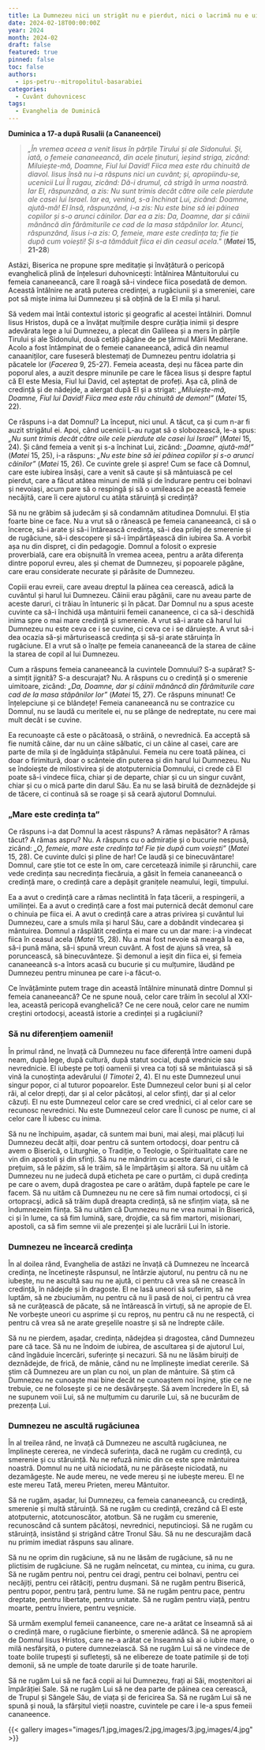 ```yaml
---
title: La Dumnezeu nici un strigăt nu e pierdut, nici o lacrimă nu e uitată
date: 2024-02-18T00:00:00Z
year: 2024
month: 2024-02
draft: false
featured: true
pinned: false
toc: false
authors:
  - ips-petru--mitropolitul-basarabiei  
categories:
  - Cuvânt duhovnicesc
tags:
  - Evanghelia de Duminică
---
```

**Duminica a 17-a după Rusalii (a Cananeencei)**

> _„În vremea aceea a venit Iisus în părțile Tirului și ale Sidonului. Și, iată, o femeie cananeeancă, din acele ținuturi, ieșind striga, zicând: Miluiește-mă, Doamne, Fiul lui David! Fiica mea este rău chinuită de diavol. Iisus însă nu i-a răspuns nici un cuvânt; și, apropiindu-se, ucenicii Lui Îl rugau, zicând: Dă-i drumul, că strigă în urma noastră. Iar El, răspunzând, a zis: Nu sunt trimis decât către oile cele pierdute ale casei lui Israel. Iar ea, venind, s-a închinat Lui, zicând: Doamne, ajută-mă! El însă, răspunzând, i-a zis: Nu este bine să iei pâinea copiilor și s-o arunci câinilor. Dar ea a zis: Da, Doamne, dar și câinii mănâncă din fărâmiturile ce cad de la masa stăpânilor lor. Atunci, răspunzând, Iisus i-a zis: O, femeie, mare este credința ta; fie ție după cum voiești! Și s-a tămăduit fiica ei din ceasul acela."_ (**_Matei_ 15, 21-28**)

Astăzi, Biserica ne propune spre meditație și învățătură o pericopă evanghelică plină de înțelesuri duhovnicești: întâlnirea Mântuitorului cu femeia cananeeancă, care îl roagă să-i vindece fiica posedată de demon. Această întâlnire ne arată puterea credinței, a rugăciunii și a smereniei, care pot să miște inima lui Dumnezeu și să obțină de la El mila și harul.

Să vedem mai întâi contextul istoric și geografic al acestei întâlniri. Domnul Iisus Hristos, după ce a învățat mulțimile despre curăția inimii și despre adevărata lege a lui Dumnezeu, a plecat din Galileea și a mers în părțile Tirului și ale Sidonului, două cetăți păgâne de pe țărmul Mării Mediterane. Acolo a fost întâmpinat de o femeie cananeeancă, adică din neamul canaaniților, care fuseseră blestemați de Dumnezeu pentru idolatria și păcatele lor (_Facerea_ 9, 25-27). Femeia aceasta, deși nu făcea parte din poporul ales, a auzit despre minunile pe care le făcea Iisus și despre faptul că El este Mesia, Fiul lui David, cel așteptat de profeți. Așa că, plină de credință și de nădejde, a alergat după El și a strigat: _„Miluiește-mă, Doamne, Fiul lui David! Fiica mea este rău chinuită de demon!”_  (_Matei_ 15, 22).

Ce răspuns i-a dat Domnul? La început, nici unul. A tăcut, ca și cum n-ar fi auzit strigătul ei. Apoi, când ucenicii L-au rugat să o slobozească, le-a spus: _„Nu sunt trimis decât către oile cele pierdute ale casei lui Israel”_ (_Matei_ 15, 24). Și când femeia a venit și s-a închinat Lui, zicând: _„Doamne, ajută-mă!”_ (_Matei_ 15, 25), i-a răspuns: _„Nu este bine să iei pâinea copiilor și s-o arunci câinilor”_ (_Matei_ 15, 26). Ce cuvinte grele și aspre! Cum se face că Domnul, care este iubirea însăși, care a venit să caute și să mântuiască pe cel pierdut, care a făcut atâtea minuni de milă și de îndurare pentru cei bolnavi și nevoiași, acum pare să o respingă și să o umilească pe această femeie necăjită, care îi cere ajutorul cu atâta stăruință și credință?

Să nu ne grăbim să judecăm și să condamnăm atitudinea Domnului. El știa foarte bine ce face. Nu a vrut să o rănească pe femeia cananeeancă, ci să o încerce, să-i arate și să-i întărească credința, să-i dea prilej de smerenie și de rugăciune, să-i descopere și să-i împărtășească din iubirea Sa. A vorbit așa nu din dispreț, ci din pedagogie. Domnul a folosit o expresie proverbială, care era obișnuită în vremea aceea, pentru a arăta diferența dintre poporul evreu, ales și chemat de Dumnezeu, și popoarele păgâne, care erau considerate necurate și părăsite de Dumnezeu.

Copiii erau evreii, care aveau dreptul la pâinea cea cerească, adică la cuvântul și harul lui Dumnezeu. Câinii erau păgânii, care nu aveau parte de aceste daruri, ci trăiau în întuneric și în păcat. Dar Domnul nu a spus aceste cuvinte ca să-i închidă ușa mântuirii femeii cananeence, ci ca să-i deschidă inima spre o mai mare credință și smerenie. A vrut să-i arate că harul lui Dumnezeu nu este ceva ce i se cuvine, ci ceva ce i se dăruiește. A vrut să-i dea ocazia să-și mărturisească credința și să-și arate stăruința în rugăciune. El a vrut să o înalțe pe femeia cananeeancă de la starea de câine la starea de copil al lui Dumnezeu.

Cum a răspuns femeia cananeeancă la cuvintele Domnului? S-a supărat? S-a simțit jignită? S-a descurajat? Nu. A răspuns cu o credință și o smerenie uimitoare, zicând: _„Da, Doamne, dar și câinii mănâncă din fărâmiturile care cad de la masa stăpânilor lor”_ (_Matei_ 15, 27). Ce răspuns minunat! Ce înțelepciune și ce blândețe! Femeia cananeeancă nu se contrazice cu Domnul, nu se laudă cu meritele ei, nu se plânge de nedreptate, nu cere mai mult decât i se cuvine.

Ea recunoaște că este o păcătoasă, o străină, o nevrednică. Ea acceptă să fie numită câine, dar nu un câine sălbatic, ci un câine al casei, care are parte de mila și de îngăduința stăpânului. Femeia nu cere toată pâinea, ci doar o firimitură, doar o scânteie din puterea și din harul lui Dumnezeu. Nu se îndoiește de milostivirea și de atotputernicia Domnului, ci crede că El poate să-i vindece fiica, chiar și de departe, chiar și cu un singur cuvânt, chiar și cu o mică parte din darul Său. Ea nu se lasă biruită de deznădejde și de tăcere, ci continuă să se roage și să ceară ajutorul Domnului.

### „Mare este credința ta”

Ce răspuns i-a dat Domnul la acest răspuns? A rămas nepăsător? A rămas tăcut? A rămas aspru? Nu. A răspuns cu o admirație și o bucurie nespusă, zicând: _„O, femeie, mare este credința ta! Fie ție după cum voiești”_ (_Matei_ 15, 28). Ce cuvinte dulci și pline de har! Ce laudă și ce binecuvântare! Domnul, care știe tot ce este în om, care cercetează inimile și rărunchii, care vede credința sau necredința fiecăruia, a găsit în femeia cananeeancă o credință mare, o credință care a depășit granițele neamului, legii, timpului.

Ea a avut o credință care a rămas neclintită în fața tăcerii, a respingerii, a umilinței. Ea a avut o credință care a fost mai puternică decât demonul care o chinuia pe fiica ei. A avut o credință care a atras privirea și cuvântul lui Dumnezeu, care a smuls mila și harul Său, care a dobândit vindecarea și mântuirea. Domnul a răsplătit credința ei mare cu un dar mare: i-a vindecat fiica în ceasul acela (_Matei_ 15, 28). Nu a mai fost nevoie să meargă la ea, să-i pună mâna, să-i spună vreun cuvânt. A fost de ajuns să vrea, să poruncească, să binecuvânteze. Și demonul a ieșit din fiica ei, și femeia cananeeancă s-a întors acasă cu bucurie și cu mulțumire, lăudând pe Dumnezeu pentru minunea pe care i-a făcut-o.

Ce învățăminte putem trage din această întâlnire minunată dintre Domnul și femeia cananeeancă? Ce ne spune nouă, celor care trăim în secolul al XXI-lea, această pericopă evanghelică? Ce ne cere nouă, celor care ne numim creștini ortodocși, această istorie a credinței și a rugăciunii?

### Să nu diferențiem oamenii!

În primul rând, ne învață că Dumnezeu nu face diferență între oameni după neam, după lege, după cultură, după statut social, după vrednicie sau nevrednicie. El iubește pe toți oamenii și vrea ca toți să se mântuiască și să vină la cunoștința adevărului (_I Timotei_ 2, 4). El nu este Dumnezeul unui singur popor, ci al tuturor popoarelor. Este Dumnezeul celor buni și al celor răi, al celor drepți, dar și al celor păcătoși, al celor sfinți, dar și al celor căzuți. El nu este Dumnezeul celor care se cred vrednici, ci al celor care se recunosc nevrednici. Nu este Dumnezeul celor care Îl cunosc pe nume, ci al celor care Îl iubesc cu inima.

Să nu ne închipuim, așadar, că suntem mai buni, mai aleși, mai plăcuți lui Dumnezeu decât alții, doar pentru că suntem ortodocși, doar pentru că avem o Biserică, o Liturghie, o Tradiție, o Teologie, o Spiritualitate care ne vin din apostoli și din sfinți. Să nu ne mândrim cu aceste daruri, ci să le prețuim, să le păzim, să le trăim, să le împărtășim și altora. Să nu uităm că Dumnezeu nu ne judecă după eticheta pe care o purtăm, ci după credința pe care o avem, după dragostea pe care o arătăm, după faptele pe care le facem. Să nu uităm că Dumnezeu nu ne cere să fim numai ortodocși, ci și ortopracşi, adică să trăim după dreapta credință, să ne sfințim viața, să ne îndumnezeim ființa. Să nu uităm că Dumnezeu nu ne vrea numai în Biserică, ci și în lume, ca să fim lumină, sare, drojdie, ca să fim martori, misionari, apostoli, ca să fim semne vii ale prezenței și ale lucrării Lui în istorie.

### Dumnezeu ne încearcă credința

În al doilea rând, Evanghelia de astăzi ne învață că Dumnezeu ne încearcă credința, ne încetinește răspunsul, ne întârzie ajutorul, nu pentru că nu ne iubește, nu ne ascultă sau nu ne ajută, ci pentru că vrea să ne crească în credință, în nădejde și în dragoste. El ne lasă uneori să suferim, să ne luptăm, să ne zbuciumăm, nu pentru că nu îi pasă de noi, ci pentru că vrea să ne curățească de păcate, să ne întărească în virtuți, să ne apropie de El. Ne vorbește uneori cu asprime și cu reproș, nu pentru că nu ne respectă, ci pentru că vrea să ne arate greșelile noastre și să ne îndrepte căile.

Să nu ne pierdem, așadar, credința, nădejdea și dragostea, când Dumnezeu pare că tace. Să nu ne îndoim de iubirea, de ascultarea și de ajutorul Lui, când îngăduie încercări, suferințe și necazuri. Să nu ne lăsăm biruiți de deznădejde, de frică, de mânie, când nu ne împlinește imediat cererile. Să știm că Dumnezeu are un plan cu noi, un plan de mântuire. Să știm că Dumnezeu ne cunoaște mai bine decât ne cunoaștem noi înșine, știe ce ne trebuie, ce ne folosește și ce ne desăvârșește. Să avem încredere în El, să ne supunem voii Lui, să ne mulțumim cu darurile Lui, să ne bucurăm de prezența Lui.

### Dumnezeu ne ascultă rugăciunea

În al treilea rând, ne învață că Dumnezeu ne ascultă rugăciunea, ne împlinește cererea, ne vindecă suferința, dacă ne rugăm cu credință, cu smerenie și cu stăruință. Nu ne refuză nimic din ce este spre mântuirea noastră. Domnul nu ne uită niciodată, nu ne părăsește niciodată, nu dezamăgește. Ne aude mereu, ne vede mereu și ne iubește mereu. El ne este mereu Tată, mereu Prieten, mereu Mântuitor.

Să ne rugăm, așadar, lui Dumnezeu, ca femeia cananeeancă, cu credință, smerenie și multă stăruință. Să ne rugăm cu credință, crezând că El este atotputernic, atotcunoscător, atotbun. Să ne rugăm cu smerenie, recunoscând că suntem păcătoși, nevrednici, neputincioși. Să ne rugăm cu stăruință, insistând și strigând către Tronul Său. Să nu ne descurajăm dacă nu primim imediat răspuns sau alinare.

Să nu ne oprim din rugăciune, să nu ne lăsăm de rugăciune, să nu ne plictisim de rugăciune. Să ne rugăm neîncetat, cu mintea, cu inima, cu gura. Să ne rugăm pentru noi, pentru cei dragi, pentru cei bolnavi, pentru cei necăjiți, pentru cei rătăciți, pentru dușmani. Să ne rugăm pentru Biserică, pentru popor, pentru țară, pentru lume. Să ne rugăm pentru pace, pentru dreptate, pentru libertate, pentru unitate. Să ne rugăm pentru viață, pentru moarte, pentru înviere, pentru veșnicie.

Să urmăm exemplul femeii cananeence, care ne-a arătat ce înseamnă să ai o credință mare, o rugăciune fierbinte, o smerenie adâncă. Să ne apropiem de Domnul Iisus Hristos, care ne-a arătat ce înseamnă să ai o iubire mare, o milă nesfârșită, o putere dumnezeiască. Să ne rugăm Lui să ne vindece de toate bolile trupești și sufletești, să ne elibereze de toate patimile și de toți demonii, să ne umple de toate darurile și de toate harurile.

Să ne rugăm Lui să ne facă copii ai lui Dumnezeu, frați ai Săi, moștenitori ai împărăției Sale. Să ne rugăm Lui să ne dea parte de pâinea cea cerească, de Trupul și Sângele Său, de viața și de fericirea Sa. Să ne rugăm Lui să ne spună și nouă, la sfârșitul vieții noastre, cuvintele pe care i le-a spus femeii cananeence.

{{< gallery images="images/1.jpg,images/2.jpg,images/3.jpg,images/4.jpg" >}}
